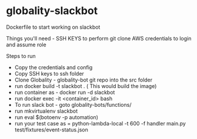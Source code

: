 # globality-slackbot

Dockerfile to start working on slackbot

Things you'll need - 
SSH KEYS to perform git clone 
AWS credentials to login and assume role

Steps to run 
- Copy the credentials and config 
- Copy SSH keys to ssh folder
- Clone Globality - globality-bot git repo into the src folder
- run docker build -t slackbot . ( This would build the image)
- run container as - docker run -d slackbot
- run docker exec -it <container_id> bash
- To run slack bot  - goto globality-bots/functions/ 
- run mkvirtualenv slackbot
- run  eval $(botoenv -p automation)
- run your test case as = python-lambda-local -t 600 -f handler main.py test/fixtures/event-status.json 
